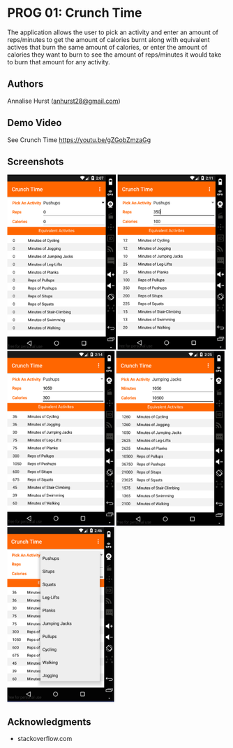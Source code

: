 # PROG 01: Crunch Time

The application allows the user to pick an activity and enter an amount of reps/minutes to get the amount of calories burnt along with equivalent actives that burn the same amount of calories, or enter the amount of calories they want to burn to see the amount of reps/minutes it would take to burn that amount for any activity.

## Authors

Annalise Hurst (anhurst28@gmail.com)

## Demo Video

See Crunch Time https://youtu.be/gZGobZmzaGg

## Screenshots

<img src="screenshots/Screen Shot 2016-02-04 at 11.07.06 AM.png" height="400" alt="Screenshot"/>
<img src="screenshots/Screen Shot 2016-02-04 at 11.11.38 AM.png" height="400" alt="Screenshot"/>
<img src="screenshots/Screen Shot 2016-02-04 at 11.14.16 AM.png" height="400" alt="Screenshot"/>
<img src="screenshots/Screen Shot 2016-02-04 at 11.24.55 AM.png" height="400" alt="Screenshot"/>
<img src="screenshots/Screen Shot 2016-02-04 at 11.46.13 AM.png" height="400" alt="Screenshot"/>

## Acknowledgments

* stackoverflow.com
